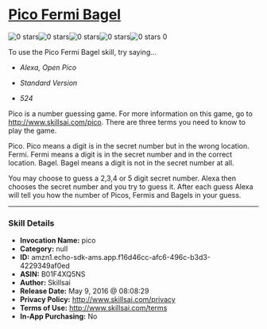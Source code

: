 # [Pico Fermi Bagel](http://alexa.amazon.com/#skills/amzn1.echo-sdk-ams.app.f16d46cc-afc6-496c-b3d3-4229349af0ed)
![0 stars](../../images/ic_star_border_black_18dp_1x.png)![0 stars](../../images/ic_star_border_black_18dp_1x.png)![0 stars](../../images/ic_star_border_black_18dp_1x.png)![0 stars](../../images/ic_star_border_black_18dp_1x.png)![0 stars](../../images/ic_star_border_black_18dp_1x.png) 0

To use the Pico Fermi Bagel skill, try saying...

* *Alexa, Open Pico*

* *Standard Version*

* *524*

Pico is a number guessing game. For more information on this game, go to http://www.skillsai.com/pico. There are three terms you need to know to play the game.

Pico. Pico means a digit is in the secret number but in the wrong location.
Fermi. Fermi means a digit is in the secret number and in the correct location.
Bagel. Bagel means a digit is not in the secret number at all.

You may choose to guess a 2,3,4 or 5 digit secret number. Alexa then chooses the secret number and you try to guess it. After each guess Alexa will tell you how the number of Picos, Fermis and Bagels in your guess.

***

### Skill Details

* **Invocation Name:** pico
* **Category:** null
* **ID:** amzn1.echo-sdk-ams.app.f16d46cc-afc6-496c-b3d3-4229349af0ed
* **ASIN:** B01F4XQ5NS
* **Author:** Skillsai
* **Release Date:** May 9, 2016 @ 08:08:29
* **Privacy Policy:** http://www.skillsai.com/privacy
* **Terms of Use:** http://www.skillsai.com/terms
* **In-App Purchasing:** No
